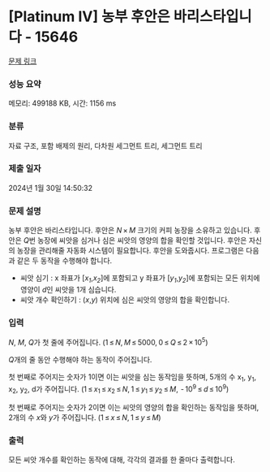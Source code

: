 # [Platinum IV] 농부 후안은 바리스타입니다 - 15646 

[문제 링크](https://www.acmicpc.net/problem/15646) 

### 성능 요약

메모리: 499188 KB, 시간: 1156 ms

### 분류

자료 구조, 포함 배제의 원리, 다차원 세그먼트 트리, 세그먼트 트리

### 제출 일자

2024년 1월 30일 14:50:32

### 문제 설명

<p>농부 후안은 바리스타입니다. 후안은 <i>N</i> × <i>M</i> 크기의 커피 농장을 소유하고 있습니다. 후안은 <em>Q</em>번 농장에 씨앗을 심거나 심은 씨앗의 영양의 합을 확인할 것입니다. 후안은 자신의 농장을 관리해줄 자동화 시스템이 필요합니다. 후안을 도와줍시다. 프로그램은 다음과 같은 두 동작을 수행해야 합니다.</p>

<ul>
	<li>씨앗 심기 : x 좌표가 [<em>x<sub>1</sub></em>,<em>x<sub>2</sub></em>]에 포함되고 y 좌표가 [<em>y<sub>1</sub></em>,<em>y<sub>2</sub></em>]에 포함되는 모든 위치에 영양이 <em>d</em>인 씨앗을 1개 심습니다.</li>
	<li>씨앗 개수 확인하기 : (<em>x</em>,<em>y</em>) 위치에 심은 씨앗의 영양의 합을 확인합니다.</li>
</ul>

### 입력 

 <p><em>N</em>, <em>M</em>, <em>Q</em>가 첫 줄에 주어집니다. (1 ≤ <i>N</i>, <i>M</i> ≤ 5000, 0 ≤ <i>Q</i> ≤ 2 × 10<sup>5</sup>)</p>

<p><em>Q</em>개의 줄 동안 수행해야 하는 동작이 주어집니다.</p>

<p>첫 번째로 주어지는 숫자가 1이면 이는 씨앗을 심는 동작임을 뜻하며, 5개의 수 x<sub>1</sub>, y<sub>1</sub>, x<sub>2</sub>, y<sub>2</sub>, d가 주어집니다. (1 ≤ <i>x</i><sub>1</sub> ≤ <i>x</i><sub>2</sub> ≤ <i>N</i>, 1 ≤ <i>y</i><sub>1</sub> ≤ <i>y</i><sub>2</sub> ≤ <i>M</i>,  - 10<sup>9</sup> ≤ <i>d</i> ≤ 10<sup>9</sup>)</p>

<p>첫 번째로 주어지는 숫자가 2이면 이는 씨앗의 영양의 합을 확인하는 동작임을 뜻하며, 2개의 수 <em>x</em>와 <em>y</em>가 주어집니다. (1 ≤ <i>x</i> ≤ <i>N</i>, 1 ≤ <i>y</i> ≤ <i>M</i>)</p>

### 출력 

 <p>모든 씨앗 개수를 확인하는 동작에 대해, 각각의 결과를 한 줄마다 출력합니다.</p>


